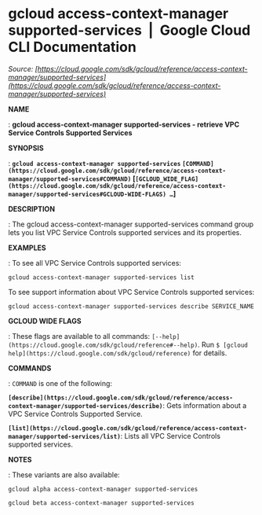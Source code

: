 # gcloud access-context-manager supported-services  |  Google Cloud CLI Documentation

*Source: [https://cloud.google.com/sdk/gcloud/reference/access-context-manager/supported-services](https://cloud.google.com/sdk/gcloud/reference/access-context-manager/supported-services)*

**NAME**

: **gcloud access-context-manager supported-services - retrieve VPC Service Controls Supported Services**

**SYNOPSIS**

: **`gcloud access-context-manager supported-services` `[COMMAND](https://cloud.google.com/sdk/gcloud/reference/access-context-manager/supported-services#COMMAND)` [`[GCLOUD_WIDE_FLAG](https://cloud.google.com/sdk/gcloud/reference/access-context-manager/supported-services#GCLOUD-WIDE-FLAGS) …`]**

**DESCRIPTION**

: The gcloud access-context-manager supported-services command group lets you list
VPC Service Controls supported services and its properties.

**EXAMPLES**

: To see all VPC Service Controls supported services:

```
gcloud access-context-manager supported-services list
```

To see support information about VPC Service Controls supported services:

```
gcloud access-context-manager supported-services describe SERVICE_NAME
```

**GCLOUD WIDE FLAGS**

: These flags are available to all commands: `[--help](https://cloud.google.com/sdk/gcloud/reference#--help)`.
Run `$ [gcloud help](https://cloud.google.com/sdk/gcloud/reference)` for details.

**COMMANDS**

: ``COMMAND`` is one of the following:

**`[describe](https://cloud.google.com/sdk/gcloud/reference/access-context-manager/supported-services/describe)`**:
Gets information about a VPC Service Controls Supported Service.

**`[list](https://cloud.google.com/sdk/gcloud/reference/access-context-manager/supported-services/list)`**:
Lists all VPC Service Controls supported services.

**NOTES**

: These variants are also available:

```
gcloud alpha access-context-manager supported-services
```

```
gcloud beta access-context-manager supported-services
```